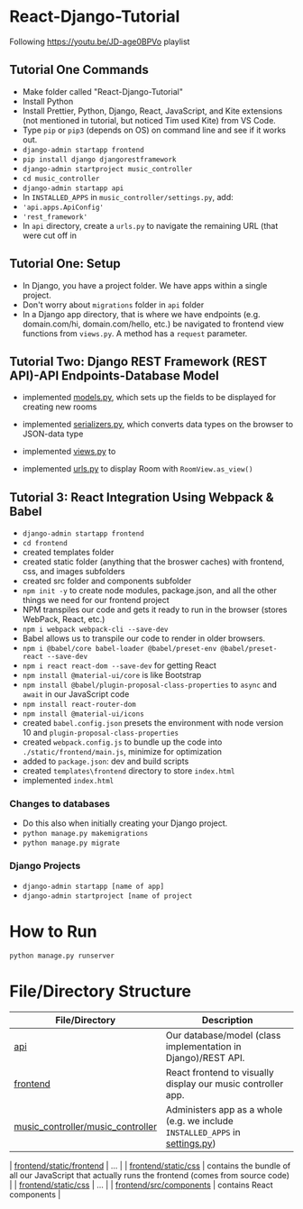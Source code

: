 # React-Django-Tutorial

Following https://youtu.be/JD-age0BPVo playlist

## Tutorial One Commands

- Make folder called "React-Django-Tutorial"
- Install Python
- Install Prettier, Python, Django, React, JavaScript, and Kite extensions (not mentioned in tutorial, but noticed Tim used Kite) from VS Code.
- Type `pip` or `pip3` (depends on OS) on command line and see if it works out.
- `django-admin startapp frontend`
- `pip install django djangorestframework`
- `django-admin startproject music_controller`
- `cd music_controller`
- `django-admin startapp api`
- In `INSTALLED_APPS` in `music_controller/settings.py`, add:
- `'api.apps.ApiConfig'`
- `'rest_framework'`
- In `api` directory, create a `urls.py` to navigate the remaining URL (that were cut off in

## Tutorial One: Setup

- In Django, you have a project folder. We have apps within a single project.
- Don't worry about `migrations` folder in `api` folder
- In a Django app directory, that is where we have endpoints (e.g. domain.com/hi, domain.com/hello, etc.) be navigated to frontend view functions from `views.py`. A method has a `request` parameter.

## Tutorial Two: Django REST Framework (REST API)-API Endpoints-Database Model

- implemented [models.py](api/models.py), which sets up the fields to be displayed for creating new rooms

- implemented [serializers.py](api/serializers.py), which converts data types on the browser to JSON-data type
- implemented [views.py](api/views.py) to
- implemented [urls.py](api/urls.py) to display Room with `RoomView.as_view()`

## Tutorial 3: React Integration Using Webpack & Babel

- `django-admin startapp frontend`
- `cd frontend`
- created templates folder
- created static folder (anything that the broswer caches) with frontend, css, and images subfolders
- created src folder and components subfolder
- `npm init -y` to create node modules, package.json, and all the other things we need for our frontend project
- NPM transpiles our code and gets it ready to run in the browser (stores WebPack, React, etc.)
- `npm i webpack webpack-cli --save-dev`
- Babel allows us to transpile our code to render in older browsers.
- `npm i @babel/core babel-loader @babel/preset-env @babel/preset-react --save-dev`
- `npm i react react-dom --save-dev` for getting React
- `npm install @material-ui/core` is like Bootstrap
- `npm install @babel/plugin-proposal-class-properties` to `async` and `await` in our JavaScript code
- `npm install react-router-dom`
- `npm install @material-ui/icons`
- created `babel.config.json` presets the environment with node version 10 and `plugin-proposal-class-properties`
- created `webpack.config.js` to bundle up the code into `./static/frontend/main.js`, minimize for optimization
- added to `package.json`: dev and build scripts
- created `templates\frontend` directory to store `index.html`
- implemented `index.html`

### Changes to databases

- Do this also when initially creating your Django project.
- `python manage.py makemigrations`
- `python manage.py migrate`

### Django Projects

- `django-admin startapp [name of app]`
- `django-admin startproject [name of project`

# How to Run

`python manage.py runserver`

# File/Directory Structure

| File/Directory                                                         | Description                                                                                                                   |
| ---------------------------------------------------------------------- | ----------------------------------------------------------------------------------------------------------------------------- |
| [api](music_controller/api)                                            | Our database/model (class implementation in Django)/REST API.                                                                 |
| [frontend](music_controller/frontend)                                  | React frontend to visually display our music controller app.                                                                  |
| [music_controller/music_controller](music_controller/music_controller) | Administers app as a whole (e.g. we include `INSTALLED_APPS` in [settings.py](music_controller/music_controller/settings.py)) |

| [frontend/static/frontend](music_controller/frontend/static/frontend) | ... |
| [frontend/static/css](music_controller/frontend/static/frontend) | contains the bundle of all our JavaScript that actually runs the frontend (comes from source code) |
| [frontend/static/css](music_controller/frontend/static/images) | ... |
| [frontend/src/components](music_controller/frontend/src/components) | contains React components |
